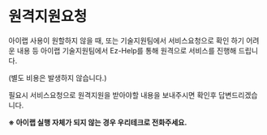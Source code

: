 # 원격지원요청

아이랩 사용이 원할하지 않을 때, 또는 기술지원팀에서 서비스요청으로 확인 하기 어려운 내용 등 아이랩 기술지원팀에서 Ez-Help를 통해 원격으로 서비스를 진행해 드립니다.

\(별도 비용은 발생하지 않습니다.\)

  


필요시 서비스요청으로 원격지원을 받아야할 내용을 보내주시면 확인후 답변드리겠습니다.

  


**※ 아이랩 실행 자체가 되지 않는 경우 우리테크로 전화주세요.**



